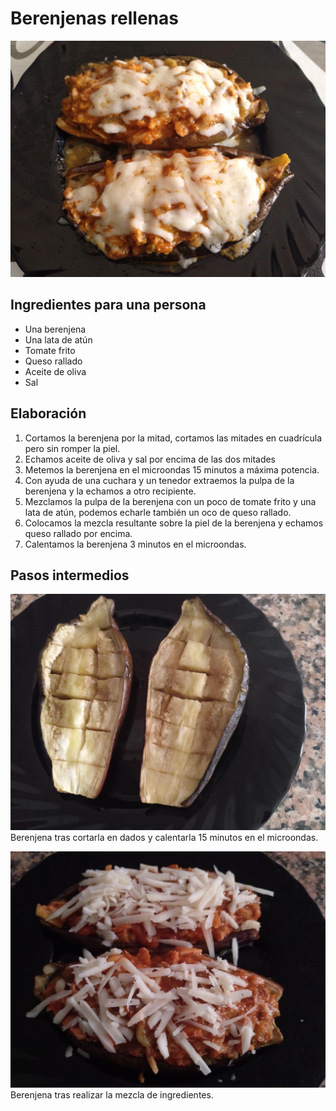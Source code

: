 # Berenjenas rellenas

![](../images/berenjenas-rellenas-full.jpg)

## Ingredientes para una persona

* Una berenjena
* Una lata de atún
* Tomate frito
* Queso rallado
* Aceite de oliva
* Sal

## Elaboración

1. Cortamos la berenjena por la mitad, cortamos las mitades en cuadrícula pero sin romper la piel.
1. Echamos aceite de oliva y sal por encima de las dos mitades
1. Metemos la berenjena en el microondas 15 minutos a máxima potencia. 
1. Con ayuda de una cuchara y un tenedor extraemos la pulpa de la berenjena y la echamos a otro recipiente.
1. Mezclamos la pulpa de la berenjena con un poco de tomate frito y una lata de atún, podemos echarle también un oco de queso rallado.
1. Colocamos la mezcla resultante sobre la piel de la berenjena y echamos queso rallado por encima.
1. Calentamos la berenjena 3 minutos en el microondas.

## Pasos intermedios

![](../images/berenjenas-rellenas-step_01.jpg)
Berenjena tras cortarla en dados y calentarla 15 minutos en el microondas.

![](../images/berenjenas-rellenas-step_02.jpg)
Berenjena tras realizar la mezcla de ingredientes.